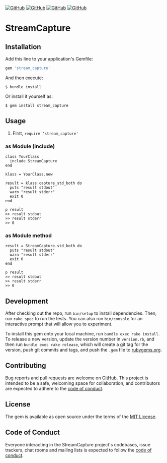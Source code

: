 <a href="LICENSE" alt="MIT License"><img alt="GitHub" src="https://img.shields.io/github/license/toshiki670/stream_capture?style=flat-square"></a>
<a href="https://github.com/toshiki670/stream_capture/actions" alt="Check action"><img alt="GitHub" src="https://img.shields.io/github/workflow/status/toshiki670/stream_capture/Ruby?label=Ruby&style=flat-square"></a>
<a href="https://rubygems.org/gems/stream_capture" alt="Rubygems"><img alt="GitHub" src="https://img.shields.io/gem/dt/stream_capture?style=flat-square"></a>
<a href="https://rubygems.org/gems/stream_capture" alt="Rubygems"><img alt="GitHub" src="https://img.shields.io/gem/v/stream_capture?style=flat-square"></a>

# StreamCapture
## Installation

Add this line to your application's Gemfile:

```ruby
gem 'stream_capture'
```

And then execute:

    $ bundle install

Or install it yourself as:

    $ gem install stream_capture

## Usage
1. First, `require 'stream_capture'`

### as Module (include)
```
class YourClass
  include StreamCapture
end

klass = YourClass.new

result = klass.capture_std_both do
  puts "result stdout"
  warn "result stderr"
  exit 0
end

p result
>> result stdout
>> result stderr
>> 0
```
### as Module method
```
result = StreamCapture.std_both do
  puts "result stdout"
  warn "result stderr"
  exit 0
end

p result
>> result stdout
>> result stderr
>> 0
```

## Development

After checking out the repo, run `bin/setup` to install dependencies. Then, run `rake spec` to run the tests. You can also run `bin/console` for an interactive prompt that will allow you to experiment.

To install this gem onto your local machine, run `bundle exec rake install`. To release a new version, update the version number in `version.rb`, and then run `bundle exec rake release`, which will create a git tag for the version, push git commits and tags, and push the `.gem` file to [rubygems.org](https://rubygems.org).

## Contributing

Bug reports and pull requests are welcome on [GitHub](https://github.com/toshiki670/stream_capture). This project is intended to be a safe, welcoming space for collaboration, and contributors are expected to adhere to the [code of conduct](https://github.com/toshiki670/stream_capture/blob/master/CODE_OF_CONDUCT.md).


## License

The gem is available as open source under the terms of the [MIT License](https://opensource.org/licenses/MIT).

## Code of Conduct

Everyone interacting in the StreamCapture project's codebases, issue trackers, chat rooms and mailing lists is expected to follow the [code of conduct](https://github.com/toshiki670/stream_capture/blob/master/CODE_OF_CONDUCT.md).
